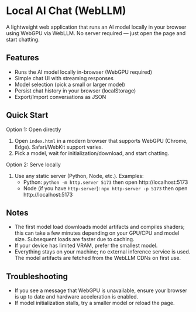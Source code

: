 # Local AI Chat (WebLLM)

A lightweight web application that runs an AI model locally in your browser using WebGPU via WebLLM. No server required — just open the page and start chatting.

## Features

- Runs the AI model locally in-browser (WebGPU required)
- Simple chat UI with streaming responses
- Model selection (pick a small or larger model)
- Persist chat history in your browser (localStorage)
- Export/Import conversations as JSON

## Quick Start

Option 1: Open directly

1. Open `index.html` in a modern browser that supports WebGPU (Chrome, Edge). Safari/WebKit support varies.
2. Pick a model, wait for initialization/download, and start chatting.

Option 2: Serve locally

1. Use any static server (Python, Node, etc.). Examples:
   - Python: `python -m http.server 5173` then open http://localhost:5173
   - Node (if you have `http-server`): `npx http-server -p 5173` then open http://localhost:5173

## Notes

- The first model load downloads model artifacts and compiles shaders; this can take a few minutes depending on your GPU/CPU and model size. Subsequent loads are faster due to caching.
- If your device has limited VRAM, prefer the smallest model.
- Everything stays on your machine; no external inference service is used. The model artifacts are fetched from the WebLLM CDNs on first use.

## Troubleshooting

- If you see a message that WebGPU is unavailable, ensure your browser is up to date and hardware acceleration is enabled.
- If model initialization stalls, try a smaller model or reload the page.

